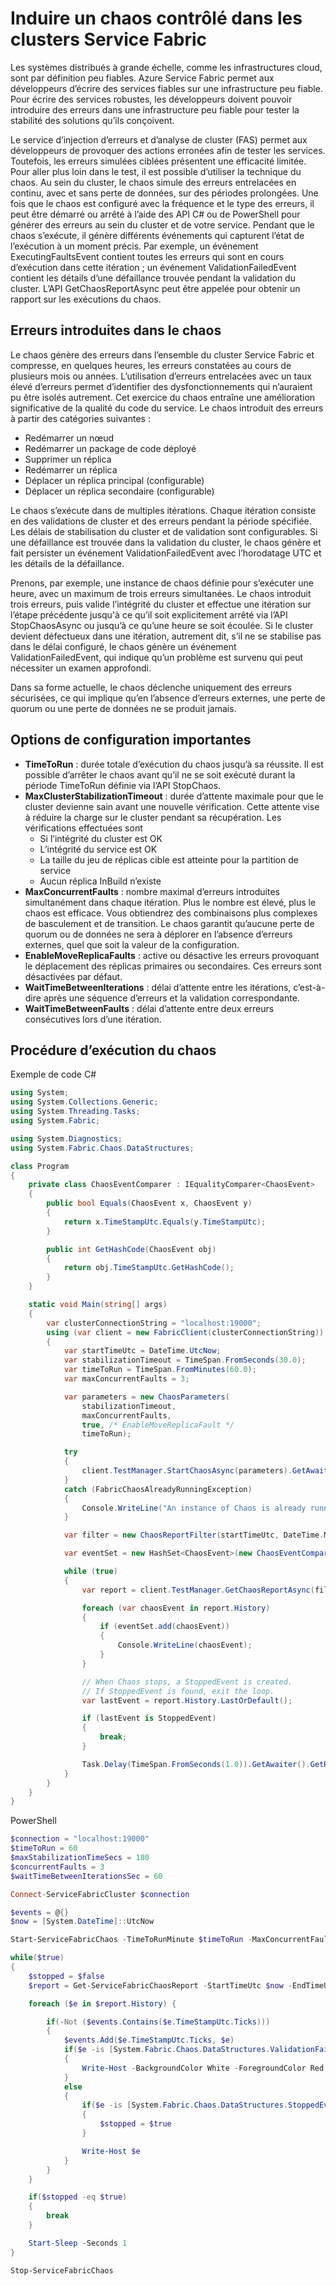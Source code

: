 <properties
   pageTitle="Induire un chaos dans les clusters Service Fabric | Microsoft Azure"
   description="Utilisation des API du service d’injection d’erreurs et d’analyse du cluster pour gérer le chaos dans le cluster."
   services="service-fabric"
   documentationCenter=".net"
   authors="motanv"
   manager="rsinha"
   editor="toddabel"/>

<tags
   ms.service="service-fabric"
   ms.devlang="dotnet"
   ms.topic="article"
   ms.tgt_pltfrm="NA"
   ms.workload="NA"
   ms.date="09/19/2016"
   ms.author="motanv"/>

# Induire un chaos contrôlé dans les clusters Service Fabric
Les systèmes distribués à grande échelle, comme les infrastructures cloud, sont par définition peu fiables. Azure Service Fabric permet aux développeurs d’écrire des services fiables sur une infrastructure peu fiable. Pour écrire des services robustes, les développeurs doivent pouvoir introduire des erreurs dans une infrastructure peu fiable pour tester la stabilité des solutions qu’ils conçoivent.

Le service d’injection d’erreurs et d’analyse de cluster (FAS) permet aux développeurs de provoquer des actions erronées afin de tester les services. Toutefois, les erreurs simulées ciblées présentent une efficacité limitée. Pour aller plus loin dans le test, il est possible d’utiliser la technique du chaos. Au sein du cluster, le chaos simule des erreurs entrelacées en continu, avec et sans perte de données, sur des périodes prolongées. Une fois que le chaos est configuré avec la fréquence et le type des erreurs, il peut être démarré ou arrêté à l’aide des API C# ou de PowerShell pour générer des erreurs au sein du cluster et de votre service. Pendant que le chaos s’exécute, il génère différents événements qui capturent l’état de l’exécution à un moment précis. Par exemple, un événement ExecutingFaultsEvent contient toutes les erreurs qui sont en cours d’exécution dans cette itération ; un événement ValidationFailedEvent contient les détails d’une défaillance trouvée pendant la validation du cluster. L’API GetChaosReportAsync peut être appelée pour obtenir un rapport sur les exécutions du chaos.

## Erreurs introduites dans le chaos
Le chaos génère des erreurs dans l’ensemble du cluster Service Fabric et compresse, en quelques heures, les erreurs constatées au cours de plusieurs mois ou années. L’utilisation d’erreurs entrelacées avec un taux élevé d’erreurs permet d’identifier des dysfonctionnements qui n’auraient pu être isolés autrement. Cet exercice du chaos entraîne une amélioration significative de la qualité du code du service. Le chaos introduit des erreurs à partir des catégories suivantes :

 - Redémarrer un nœud
 - Redémarrer un package de code déployé
 - Supprimer un réplica
 - Redémarrer un réplica
 - Déplacer un réplica principal (configurable)
 - Déplacer un réplica secondaire (configurable)

Le chaos s’exécute dans de multiples itérations. Chaque itération consiste en des validations de cluster et des erreurs pendant la période spécifiée. Les délais de stabilisation du cluster et de validation sont configurables. Si une défaillance est trouvée dans la validation du cluster, le chaos génère et fait persister un événement ValidationFailedEvent avec l’horodatage UTC et les détails de la défaillance.

Prenons, par exemple, une instance de chaos définie pour s’exécuter une heure, avec un maximum de trois erreurs simultanées. Le chaos introduit trois erreurs, puis valide l’intégrité du cluster et effectue une itération sur l’étape précédente jusqu'à ce qu’il soit explicitement arrêté via l’API StopChaosAsync ou jusqu’à ce qu’une heure se soit écoulée. Si le cluster devient défectueux dans une itération, autrement dit, s’il ne se stabilise pas dans le délai configuré, le chaos génère un événement ValidationFailedEvent, qui indique qu’un problème est survenu qui peut nécessiter un examen approfondi.

Dans sa forme actuelle, le chaos déclenche uniquement des erreurs sécurisées, ce qui implique qu’en l’absence d’erreurs externes, une perte de quorum ou une perte de données ne se produit jamais.

## Options de configuration importantes
 - **TimeToRun** : durée totale d’exécution du chaos jusqu’à sa réussite. Il est possible d’arrêter le chaos avant qu’il ne se soit exécuté durant la période TimeToRun définie via l’API StopChaos.
 - **MaxClusterStabilizationTimeout** : durée d’attente maximale pour que le cluster devienne sain avant une nouvelle vérification. Cette attente vise à réduire la charge sur le cluster pendant sa récupération. Les vérifications effectuées sont
    - Si l’intégrité du cluster est OK
    - L’intégrité du service est OK
    - La taille du jeu de réplicas cible est atteinte pour la partition de service
    - Aucun réplica InBuild n’existe
 - **MaxConcurrentFaults** : nombre maximal d’erreurs introduites simultanément dans chaque itération. Plus le nombre est élevé, plus le chaos est efficace. Vous obtiendrez des combinaisons plus complexes de basculement et de transition. Le chaos garantit qu’aucune perte de quorum ou de données ne sera à déplorer en l’absence d’erreurs externes, quel que soit la valeur de la configuration.
 - **EnableMoveReplicaFaults** : active ou désactive les erreurs provoquant le déplacement des réplicas primaires ou secondaires. Ces erreurs sont désactivées par défaut.
 - **WaitTimeBetweenIterations** : délai d’attente entre les itérations, c’est-à-dire après une séquence d’erreurs et la validation correspondante.
 - **WaitTimeBetweenFaults** : délai d’attente entre deux erreurs consécutives lors d’une itération.

## Procédure d’exécution du chaos
Exemple de code C#

```csharp
using System;
using System.Collections.Generic;
using System.Threading.Tasks;
using System.Fabric;

using System.Diagnostics;
using System.Fabric.Chaos.DataStructures;

class Program
{
    private class ChaosEventComparer : IEqualityComparer<ChaosEvent>
    {
        public bool Equals(ChaosEvent x, ChaosEvent y)
        {
            return x.TimeStampUtc.Equals(y.TimeStampUtc);
        }

        public int GetHashCode(ChaosEvent obj)
        {
            return obj.TimeStampUtc.GetHashCode();
        }
    }

    static void Main(string[] args)
    {
        var clusterConnectionString = "localhost:19000";
        using (var client = new FabricClient(clusterConnectionString))
        {
            var startTimeUtc = DateTime.UtcNow;
            var stabilizationTimeout = TimeSpan.FromSeconds(30.0);
            var timeToRun = TimeSpan.FromMinutes(60.0);
            var maxConcurrentFaults = 3;

            var parameters = new ChaosParameters(
                stabilizationTimeout,
                maxConcurrentFaults,
                true, /* EnableMoveReplicaFault */
                timeToRun);

            try
            {
                client.TestManager.StartChaosAsync(parameters).GetAwaiter().GetResult();
            }
            catch (FabricChaosAlreadyRunningException)
            {
                Console.WriteLine("An instance of Chaos is already running in the cluster.");
            }

            var filter = new ChaosReportFilter(startTimeUtc, DateTime.MaxValue);

            var eventSet = new HashSet<ChaosEvent>(new ChaosEventComparer());

            while (true)
            {
                var report = client.TestManager.GetChaosReportAsync(filter).GetAwaiter().GetResult();

                foreach (var chaosEvent in report.History)
                {
                    if (eventSet.add(chaosEvent))
                    {
                        Console.WriteLine(chaosEvent);
                    }
                }

                // When Chaos stops, a StoppedEvent is created.
                // If StoppedEvent is found, exit the loop.
                var lastEvent = report.History.LastOrDefault();

                if (lastEvent is StoppedEvent)
                {
                    break;
                }

                Task.Delay(TimeSpan.FromSeconds(1.0)).GetAwaiter().GetResult();
            }
        }
    }
}
```
PowerShell

```powershell
$connection = "localhost:19000"
$timeToRun = 60
$maxStabilizationTimeSecs = 180
$concurrentFaults = 3
$waitTimeBetweenIterationsSec = 60

Connect-ServiceFabricCluster $connection

$events = @{}
$now = [System.DateTime]::UtcNow

Start-ServiceFabricChaos -TimeToRunMinute $timeToRun -MaxConcurrentFaults $concurrentFaults -MaxClusterStabilizationTimeoutSec $maxStabilizationTimeSecs -EnableMoveReplicaFaults -WaitTimeBetweenIterationsSec $waitTimeBetweenIterationsSec

while($true)
{
    $stopped = $false
    $report = Get-ServiceFabricChaosReport -StartTimeUtc $now -EndTimeUtc ([System.DateTime]::MaxValue)

    foreach ($e in $report.History) {

        if(-Not ($events.Contains($e.TimeStampUtc.Ticks)))
        {
            $events.Add($e.TimeStampUtc.Ticks, $e)
            if($e -is [System.Fabric.Chaos.DataStructures.ValidationFailedEvent])
            {
                Write-Host -BackgroundColor White -ForegroundColor Red $e
            }
            else
            {
                if($e -is [System.Fabric.Chaos.DataStructures.StoppedEvent])
                {
                    $stopped = $true
                }

                Write-Host $e
            }
        }
    }

    if($stopped -eq $true)
    {
        break
    }

    Start-Sleep -Seconds 1
}

Stop-ServiceFabricChaos
```

<!---HONumber=AcomDC_0921_2016-->
